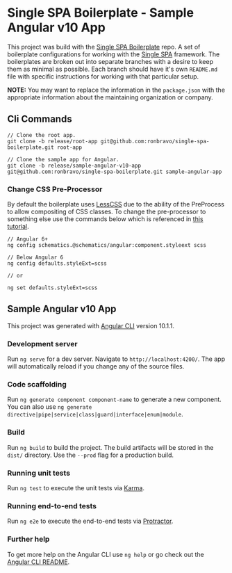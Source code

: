 # Single SPA Boilerplate - Sample Angular v10 App

This project was build with the [Single SPA Boilerplate](https://github.com/ronbravo/single-spa-boilerplate) repo. A set of boilerplate configurations for working with the [Single SPA](https://single-spa.js.org/) framework. The boilerplates are broken out into separate branches with a desire to keep them as minimal as possible. Each branch should have it's own `README.md` file with specific instructions for working with that particular setup.

**NOTE:** You may want to replace the information in the `package.json` with the appropriate information about the maintaining organization or company.

## Cli Commands

```
// Clone the root app.
git clone -b release/root-app git@github.com:ronbravo/single-spa-boilerplate.git root-app

// Clone the sample app for Angular.
git clone -b release/sample-angular-v10-app git@github.com:ronbravo/single-spa-boilerplate.git sample-angular-app

```

### Change CSS Pre-Processor

By default the boilerplate uses [LessCSS](http://lesscss.org/) due to the ability of the PreProcess to allow compositing of CSS classes. To change the pre-processor to something else use the commands below which is referenced in [this tutorial](https://medium.com/@ngubanethabo.ambrose/migrate-from-css-to-scss-stylesheets-for-existing-angular-application-d61f8061f5b7).

```
// Angular 6+
ng config schematics.@schematics/angular:component.styleext scss

// Below Angular 6
ng config defaults.styleExt=scss

// or

ng set defaults.styleExt=scss

```

## Sample Angular v10 App

This project was generated with [Angular CLI](https://github.com/angular/angular-cli) version 10.1.1.

### Development server

Run `ng serve` for a dev server. Navigate to `http://localhost:4200/`. The app will automatically reload if you change any of the source files.

### Code scaffolding

Run `ng generate component component-name` to generate a new component. You can also use `ng generate directive|pipe|service|class|guard|interface|enum|module`.

### Build

Run `ng build` to build the project. The build artifacts will be stored in the `dist/` directory. Use the `--prod` flag for a production build.

### Running unit tests

Run `ng test` to execute the unit tests via [Karma](https://karma-runner.github.io).

### Running end-to-end tests

Run `ng e2e` to execute the end-to-end tests via [Protractor](http://www.protractortest.org/).

### Further help

To get more help on the Angular CLI use `ng help` or go check out the [Angular CLI README](https://github.com/angular/angular-cli/blob/master/README.md).
